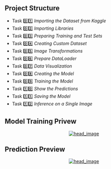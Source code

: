 

## Project Structure

- Task :zero::one: _Importing the Dataset from Kaggle_
- Task :zero::two: _Importing Libraries_
- Task :zero::three: _Preparing Training and Test Sets_
- Task :zero::four: _Creating Custom Dataset_
- Task :zero::five: _Image Transformations_
- Task :zero::six: _Prepare DataLoader_
- Task :zero::seven: _Data Visualization_
- Task :zero::eight: _Creating the Model_
- Task :zero::nine: _Training the Model_
- Task :one::zero: _Show the Predictions_
- Task :one::one: _Saving the Model_
- Task :one::two: _Inference on a Single Image_

## Model Training Privew 
<p align='center'>
  <a href="#">
    <img src='https://github.com/mohd-faizy/09P_Detecting_COVID_19_with_Chest_X-Ray_using_PyTorch/blob/master/proj_png/01_train.png?raw=true' alt="head_image">
  </a>
</p>

## Prediction Preview

<p align='center'>
  <a href="#">
    <img src='https://github.com/mohd-faizy/09P_Detecting_COVID_19_with_Chest_X-Ray_using_PyTorch/blob/master/proj_png/02_pred.png?raw=true' alt="head_image">
  </a>
</p>
 
